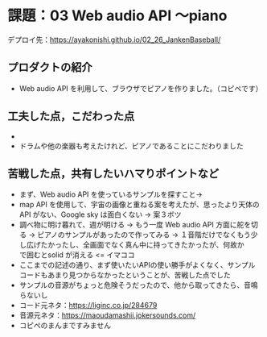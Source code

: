 # 課題：03 Web audio API ～piano

デプロイ先：https://ayakonishi.github.io/02_26_JankenBaseball/

## プロダクトの紹介
- Web audio API を利用して、ブラウザでピアノを作りました。（コピペです）

## 工夫した点，こだわった点
- <audio>ではなく、Web audio API を使用すること
- ドラムや他の楽器も考えたけれど、ピアノであることにこだわりました

## 苦戦した点，共有したいハマりポイントなど
- まず、Web audio API を使っているサンプルを探すこと-> <audio>を使っていたり、Web audio API の説明が波形とか内部構造の説明になって、よく判らなかったこと -> 案１、案２をここでボツ
- map API を使用して、宇宙の画像と重ねる案を考えたが、思ったより天体の API がない、Google sky は面白くない -> 案３ボツ
- 調べ物に明け暮れて、週が明ける -> もう一度 Web audio API 方面に舵を切る -> ピアノのサンプルがあったので作ってみる -> １音階だけでなくもう少し広げたかったし、全画面でなく真ん中に持ってきたかったが、何故か<div>で囲むとsolid が消える   <= イマココ
- ここまでの記述の通り、まず使いたいAPIの使い勝手がよくなく、サンプルコードもあまり見つからなかったということが、苦戦した点でした
- サンプルの音源がちょっと危険そうだったので、他から取ってきたら、音鳴らないし
- コード元ネタ：https://liginc.co.jp/284679
- 音源元ネタ：https://maoudamashii.jokersounds.com/
- コピペのまんまですみません
